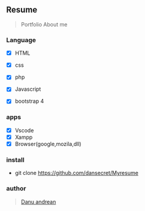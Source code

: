## Resume
> Portfolio
> About me


<!-- ### screenshot
![alt text](https://github.com/danmirror/basestation-RSCUAD/blob/master/style/asset/screen.png?raw=true) -->

### Language
- [x] HTML
- [x] css
- [x] php
- [x] Javascript
- [x] bootstrap 4



### apps
- [x] Vscode
- [x] Xampp
- [x] Browser(google,mozila,dll)

### install 
- git clone https://github.com/dansecret/Myresume




### author
> <a href="https://me-danuandrean.github.io/">Danu andrean</a>